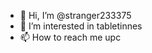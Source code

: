 - 👋 Hi, I’m @stranger233375
- 👀 I’m interested in tabletinnes
- 📫 How to reach me upc

<!---
stranger233375/stranger233375 is a ✨ special ✨ repository because its `README.md` (this file) appears on your GitHub profile.
You can click the Preview link to take a look at your changes.
--->
